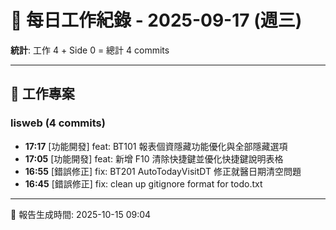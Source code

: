 # 📅 每日工作紀錄 - 2025-09-17 (週三)

**統計**: 工作 4 + Side 0 = 總計 4 commits

---

## 💼 工作專案

### lisweb (4 commits)

- **17:17** [功能開發] feat: BT101 報表個資隱藏功能優化與全部隱藏選項
- **17:05** [功能開發] feat: 新增 F10 清除快捷鍵並優化快捷鍵說明表格
- **16:55** [錯誤修正] fix: BT201 AutoTodayVisitDT 修正就醫日期清空問題
- **16:45** [錯誤修正] fix: clean up gitignore format for todo.txt

---

📅 報告生成時間: 2025-10-15 09:04
